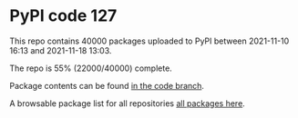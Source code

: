 # PyPI code 127

This repo contains 40000 packages uploaded to PyPI between 
2021-11-10 16:13 and 2021-11-18 13:03.

The repo is 55% (22000/40000) complete.

Package contents can be found [in the code branch](https://github.com/pypi-data/pypi-mirror-127/tree/code/packages).

A browsable package list for all repositories [all packages here](https://pypi-data.github.io/website/repositories/pypi-mirror-127).


